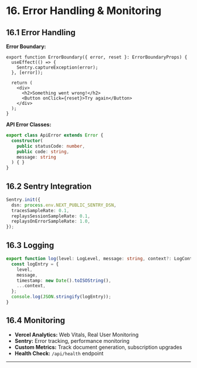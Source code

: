 # 16. Error Handling & Monitoring

## 16.1 Error Handling

**Error Boundary:**
```tsx
export function ErrorBoundary({ error, reset }: ErrorBoundaryProps) {
  useEffect(() => {
    Sentry.captureException(error);
  }, [error]);

  return (
    <div>
      <h2>Something went wrong!</h2>
      <Button onClick={reset}>Try again</Button>
    </div>
  );
}
```

**API Error Classes:**
```typescript
export class ApiError extends Error {
  constructor(
    public statusCode: number,
    public code: string,
    message: string
  ) { }
}
```

## 16.2 Sentry Integration

```typescript
Sentry.init({
  dsn: process.env.NEXT_PUBLIC_SENTRY_DSN,
  tracesSampleRate: 0.1,
  replaysSessionSampleRate: 0.1,
  replaysOnErrorSampleRate: 1.0,
});
```

## 16.3 Logging

```typescript
export function log(level: LogLevel, message: string, context?: LogContext) {
  const logEntry = {
    level,
    message,
    timestamp: new Date().toISOString(),
    ...context,
  };
  console.log(JSON.stringify(logEntry));
}
```

## 16.4 Monitoring

- **Vercel Analytics:** Web Vitals, Real User Monitoring
- **Sentry:** Error tracking, performance monitoring
- **Custom Metrics:** Track document generation, subscription upgrades
- **Health Check:** `/api/health` endpoint

---
